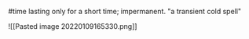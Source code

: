 #time 
lasting only for a short time; impermanent.
"a transient cold spell"

![[Pasted image 20220109165330.png]]